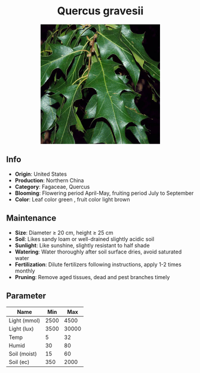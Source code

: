 <h1 align='center'>Quercus gravesii</h1>
<p align="center">
    <img 
        align='center'
        width='320'
        src="../images/quercus gravesii.png" 
        alt='Quercus gravesii' />
</p>

## Info

 - **Origin**: United States
 - **Production**: Northern China
 - **Category**: Fagaceae, Quercus
 - **Blooming**: Flowering period April-May, fruiting period July to September
 - **Color**: Leaf color green , fruit color light brown

## Maintenance

 - **Size**: Diameter ≥ 20 cm, height ≥ 25 cm
 - **Soil**: Likes sandy loam or well-drained slightly acidic soil
 - **Sunlight**: Like sunshine, slightly resistant to half shade
 - **Watering**: Water thoroughly after soil surface dries, avoid saturated water
 - **Fertilization**: Dilute fertilizers following instructions, apply 1-2 times monthly
 - **Pruning**: Remove aged tissues, dead and pest branches timely

## Parameter

| Name         | Min  | Max   |
|--------------|------|-------|
| Light (mmol) | 2500 | 4500  |
| Light (lux)  | 3500 | 30000 |
| Temp         | 5    | 32    |
| Humid        | 30   | 80    |
| Soil (moist) | 15   | 60    |
| Soil (ec)    | 350  | 2000  |